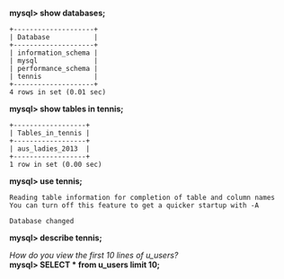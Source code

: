 

**mysql> show databases;**
```
+--------------------+
| Database           |
+--------------------+
| information_schema |
| mysql              |
| performance_schema |
| tennis             |
+--------------------+
4 rows in set (0.01 sec)
```

**mysql> show tables in tennis;**
```
+------------------+
| Tables_in_tennis |
+------------------+
| aus_ladies_2013  |
+------------------+
1 row in set (0.00 sec)
```

**mysql> use tennis;**
```
Reading table information for completion of table and column names
You can turn off this feature to get a quicker startup with -A

Database changed
```
**mysql> describe tennis;**  

_How do you view the first 10 lines of u_users?_  
**mysql> SELECT * from u_users limit 10;**
